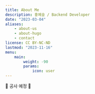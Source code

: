 ```yaml
---
title: About Me
description: 홍예슬 / Backend Developer
date: "2023-03-04"
aliases:
    - about-us
    - about-hugo
    - contact
license: CC BY-NC-ND
lastmod: "2023-11-16"
menu:
    main:
        weight: -90
        params:
            icon: user
---
```


🚧 공사 예정 👷